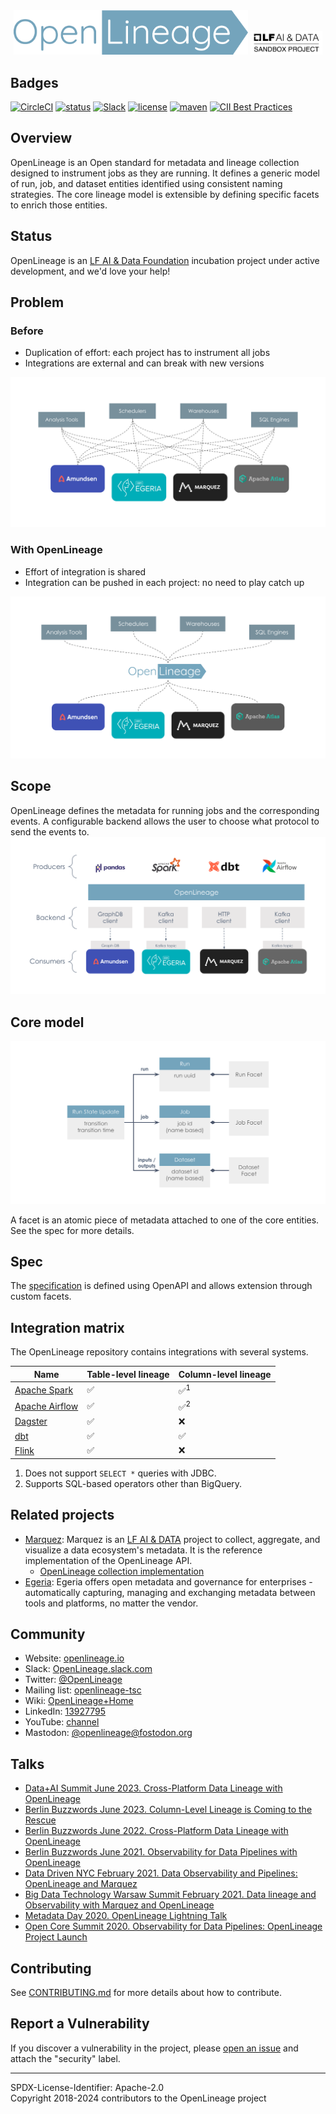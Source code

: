 <div align="center">
  <img src="./doc/openlineage-logo.png" width="375px" />
  <a href="https://lfaidata.foundation/projects">
      <img src="./doc/lfaidata-project-badge-sandbox-black.png" width="115px" />
  </a>
</div>

## Badges

[![CircleCI](https://circleci.com/gh/OpenLineage/OpenLineage/tree/main.svg?style=shield)](https://circleci.com/gh/OpenLineage/OpenLineage/tree/main)
[![status](https://img.shields.io/badge/status-active-brightgreen.svg)](#status)
[![Slack](https://img.shields.io/badge/slack-chat-blue.svg)](https://join.slack.com/t/openlineage/shared_invite/zt-2u4oiyz5h-TEmqpP4fVM5eCdOGeIbZvAk)
[![license](https://img.shields.io/badge/license-Apache_2.0-blue.svg)](https://github.com/OpenLineage/OpenLineage/blob/main/LICENSE)
[![maven](https://img.shields.io/maven-central/v/io.openlineage/openlineage-java.svg)](https://search.maven.org/search?q=g:io.openlineage)
[![CII Best Practices](https://bestpractices.coreinfrastructure.org/projects/4888/badge)](https://bestpractices.coreinfrastructure.org/projects/4888)

## Overview
OpenLineage is an Open standard for metadata and lineage collection designed to instrument jobs as they are running.
It defines a generic model of run, job, and dataset entities identified using consistent naming strategies.
The core lineage model is extensible by defining specific facets to enrich those entities.

## Status

OpenLineage is an [LF AI & Data Foundation](https://lfaidata.foundation/projects/openlineage) incubation project under active development, and we'd love your help!

## Problem

### Before

- Duplication of effort: each project has to instrument all jobs
- Integrations are external and can break with new versions

![Before OpenLineage](doc/before-ol.svg)

### With OpenLineage

- Effort of integration is shared
- Integration can be pushed in each project: no need to play catch up

![With OpenLineage](doc/with-ol.svg)

## Scope
OpenLineage defines the metadata for running jobs and the corresponding events.
A configurable backend allows the user to choose what protocol to send the events to.
 ![Scope](doc/scope.svg)

## Core model

 ![Model](doc/datamodel.svg)

 A facet is an atomic piece of metadata attached to one of the core entities.
 See the spec for more details.

## Spec
The [specification](spec/OpenLineage.md) is defined using OpenAPI and allows extension through custom facets.

## Integration matrix

The OpenLineage repository contains integrations with several systems.

| Name| Table-level lineage| Column-level lineage |
| ----| ------------------ | -------------------- |
|[Apache Spark](https://github.com/OpenLineage/OpenLineage/tree/main/integration/spark)| :white_check_mark: | :white_check_mark:<sup>1</sup> |
|[Apache Airflow](https://github.com/OpenLineage/OpenLineage/tree/main/integration/airflow)| :white_check_mark: | :white_check_mark:<sup>2</sup> |
|[Dagster](https://github.com/OpenLineage/OpenLineage/tree/main/integration/dagster)| :white_check_mark: | :x: |
|[dbt](https://github.com/OpenLineage/OpenLineage/tree/main/integration/dbt) |:white_check_mark: | :white_check_mark: |
|[Flink](https://github.com/OpenLineage/OpenLineage/tree/main/integration/flink)|:white_check_mark: | :x: |

1. Does not support `SELECT *` queries with JDBC.
2. Supports SQL-based operators other than BigQuery.

## Related projects
- [Marquez](https://marquezproject.ai/): Marquez is an [LF AI & DATA](https://lfaidata.foundation/) project to collect, aggregate, and visualize a data ecosystem's metadata. It is the reference implementation of the OpenLineage API.
  - [OpenLineage collection implementation](https://github.com/MarquezProject/marquez/blob/main/api/src/main/java/marquez/api/OpenLineageResource.java)
- [Egeria](https://egeria.odpi.org/): Egeria offers open metadata and governance for enterprises - automatically capturing, managing and exchanging metadata between tools and platforms, no matter the vendor.

## Community
- Website: [openlineage.io](http://openlineage.io)
- Slack: [OpenLineage.slack.com](https://join.slack.com/t/openlineage/shared_invite/zt-2u4oiyz5h-TEmqpP4fVM5eCdOGeIbZvA)
- Twitter: [@OpenLineage](https://twitter.com/OpenLineage)
- Mailing list: [openlineage-tsc](https://lists.lfaidata.foundation/g/openlineage-tsc)
- Wiki: [OpenLineage+Home](https://wiki.lfaidata.foundation/display/OpenLineage/OpenLineage+Home)
- LinkedIn: [13927795](https://www.linkedin.com/groups/13927795/)
- YouTube: [channel](https://www.youtube.com/channel/UCRMLy4AaSw_ka-gNV9nl7VQ)
- Mastodon: [@openlineage@fostodon.org](openlineage@fosstodon.org)

## Talks
- [Data+AI Summit June 2023. Cross-Platform Data Lineage with OpenLineage](https://www.databricks.com/dataaisummit/session/cross-platform-data-lineage-openlineage/)
- [Berlin Buzzwords June 2023. Column-Level Lineage is Coming to the Rescue](https://youtu.be/xFVSZCCbZlY)
- [Berlin Buzzwords June 2022. Cross-Platform Data Lineage with OpenLineage](https://www.youtube.com/watch?v=pLBVGIPuwEo)
- [Berlin Buzzwords June 2021. Observability for Data Pipelines with OpenLineage](https://2021.berlinbuzzwords.de/member/julien-le-dem)
- [Data Driven NYC February 2021. Data Observability and Pipelines: OpenLineage and Marquez](https://mattturck.com/datakin/)
- [Big Data Technology Warsaw Summit February 2021. Data lineage and Observability with Marquez and OpenLineage](https://bigdatatechwarsaw.eu/edition-2021/)
- [Metadata Day 2020. OpenLineage Lightning Talk](https://www.youtube.com/watch?v=anlV5Er_BpM)
- [Open Core Summit 2020. Observability for Data Pipelines: OpenLineage Project Launch](https://www.coss.community/coss/ocs-2020-breakout-julien-le-dem-3eh4)

## Contributing

See [CONTRIBUTING.md](https://github.com/OpenLineage/OpenLineage/blob/main/CONTRIBUTING.md) for more details about how to contribute.

## Report a Vulnerability

If you discover a vulnerability in the project, please [open an issue](https://github.com/OpenLineage/OpenLineage/issues/new/choose) and attach the "security" label.

----
SPDX-License-Identifier: Apache-2.0\
Copyright 2018-2024 contributors to the OpenLineage project
